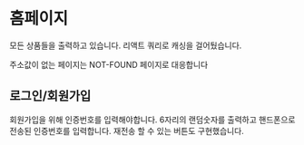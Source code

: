 # 홈페이지

모든 상품들을 출력하고 있습니다. 리액트 쿼리로 캐싱을 걸어뒀습니다.

주소값이 없는 페이지는 NOT-FOUND 페이지로 대응합니다

## 로그인/회원가입

회원가입을 위해 인증번호를 입력해야합니다. 6자리의 랜덤숫자를 출력하고 핸드폰으로 전송된 인증번호를 입력합니다. 재전송 할 수 있는 버튼도 구현했습니다.
